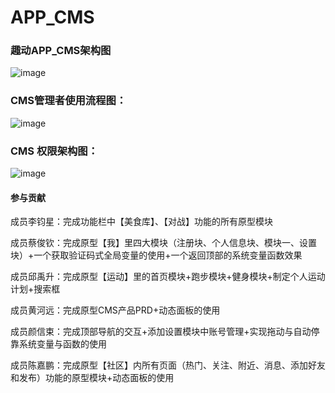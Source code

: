 # APP_CMS

### 趣动APP_CMS架构图
![image](https://i.loli.net/2018/12/23/5c1f38a68cf7c.png)


### CMS管理者使用流程图：
![image](https://i.loli.net/2018/12/23/5c1f38337773d.png)

### CMS 权限架构图：
![image](https://i.loli.net/2019/01/02/5c2c901c82ee6.png)


#### 参与贡献
成员李钧星：完成功能栏中【美食库】、【对战】功能的所有原型模块

成员蔡俊钦：完成原型【我】里四大模块（注册块、个人信息块、模块一、设置块）+一个获取验证码式全局变量的使用+一个返回顶部的系统变量函数效果

成员邱禹升：完成原型【运动】里的首页模块+跑步模块+健身模块+制定个人运动计划+搜索框

成员黄河远：完成原型CMS产品PRD+动态面板的使用

成员颜信束：完成顶部导航的交互+添加设置模块中账号管理+实现拖动与自动停靠系统变量与函数的使用

成员陈嘉鹏：完成原型【社区】内所有页面（热门、关注、附近、消息、添加好友和发布）功能的原型模块+动态面板的使用
